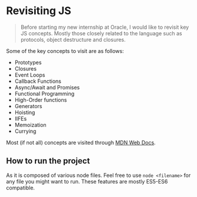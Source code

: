 # Revisiting JS

> Before starting my new internship at Oracle, I would like to revisit key JS concepts. Mostly those closely related to the language such as protocols, object destructure and closures.

Some of the key concepts to visit are as follows:

- Prototypes
- Closures
- Event Loops
- Callback Functions
- Async/Await and Promises
- Functional Programming
- High-Order functions
- Generators
- Hoisting
- IIFEs
- Memoization
- Currying

Most (if not all) concepts are visited through [MDN Web Docs](https://developer.mozilla.org/en-US/docs/Learn_web_development).

## How to run the project

As it is composed of various node files. Feel free to use `node <filename>` for any file you might want to run. These features are mostly ES5-ES6 compatible.
